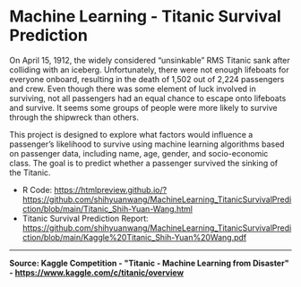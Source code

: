 # Machine Learning - Titanic Survival Prediction

On April 15, 1912, the widely considered “unsinkable” RMS Titanic sank after colliding with an iceberg. Unfortunately, there were not enough lifeboats for everyone onboard, resulting in the death of 1,502 out of 2,224 passengers and crew. Even though there was some element of luck involved in surviving, not all passengers had an equal chance to escape onto lifeboats and survive. It seems some groups of people were more likely to survive through the shipwreck than others. 

This project is designed to explore what factors would influence a passenger’s likelihood to survive using machine learning algorithms based on passenger data, including name, age, gender, and socio-economic class. The goal is to predict whether a passenger survived the sinking of the Titanic.

- R Code: https://htmlpreview.github.io/?https://github.com/shihyuanwang/MachineLearning_TitanicSurvivalPrediction/blob/main/Titanic_Shih-Yuan-Wang.html
- Titanic Survival Prediction Report: https://github.com/shihyuanwang/MachineLearning_TitanicSurvivalPrediction/blob/main/Kaggle%20Titanic_Shih-Yuan%20Wang.pdf


----------------------------------------------------------------------------
**Source: Kaggle Competition - "Titanic - Machine Learning from Disaster" - https://www.kaggle.com/c/titanic/overview**
